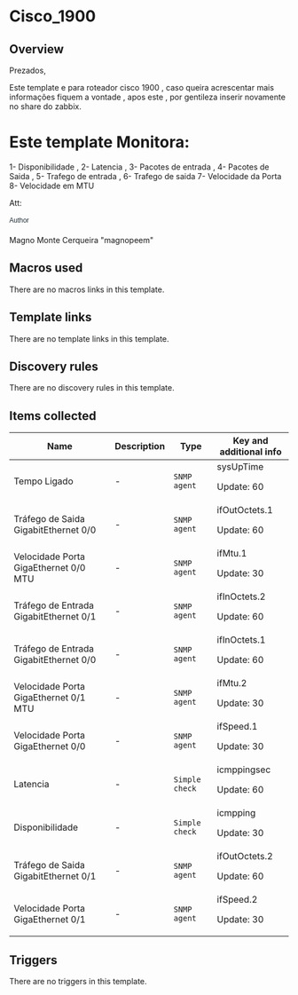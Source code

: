 # Cisco_1900

## Overview

Prezados,


 


Este template e para roteador cisco 1900 , caso queira acrescentar mais informações fiquem a vontade , apos este , por gentileza inserir novamente no share do zabbix.


# Este template Monitora:


1- Disponibilidade , 2- Latencia , 3- Pacotes de entrada , 4- Pacotes de Saida , 5- Trafego de entrada , 6- Trafego de saida 7- Velocidade da Porta 8- Velocidade em MTU


 Att:


<p style="margin: 0px 0px 1.5em; padding: 0px; border: 0px; outline: 0px; vertical-align: baseline; font-size: 12px; line-height: 1.5em; color: #1f2c33; font-family: arial, sans-serif; background-image: initial; background-attachment: initial; background-size: initial; background-origin: i

## Author

Magno Monte Cerqueira "magnopeem"

## Macros used

There are no macros links in this template.

## Template links

There are no template links in this template.

## Discovery rules

There are no discovery rules in this template.

## Items collected

|Name|Description|Type|Key and additional info|
|----|-----------|----|----|
|Tempo Ligado|<p>-</p>|`SNMP agent`|sysUpTime<p>Update: 60</p>|
|Tráfego de Saida GigabitEthernet 0/0|<p>-</p>|`SNMP agent`|ifOutOctets.1<p>Update: 60</p>|
|Velocidade Porta GigaEthernet 0/0 MTU|<p>-</p>|`SNMP agent`|ifMtu.1<p>Update: 30</p>|
|Tráfego de Entrada GigabitEthernet 0/1|<p>-</p>|`SNMP agent`|ifInOctets.2<p>Update: 60</p>|
|Tráfego de Entrada GigabitEthernet 0/0|<p>-</p>|`SNMP agent`|ifInOctets.1<p>Update: 60</p>|
|Velocidade Porta GigaEthernet 0/1 MTU|<p>-</p>|`SNMP agent`|ifMtu.2<p>Update: 30</p>|
|Velocidade Porta GigaEthernet 0/0|<p>-</p>|`SNMP agent`|ifSpeed.1<p>Update: 30</p>|
|Latencia|<p>-</p>|`Simple check`|icmppingsec<p>Update: 60</p>|
|Disponibilidade|<p>-</p>|`Simple check`|icmpping<p>Update: 30</p>|
|Tráfego de Saida GigabitEthernet 0/1|<p>-</p>|`SNMP agent`|ifOutOctets.2<p>Update: 60</p>|
|Velocidade Porta GigaEthernet 0/1|<p>-</p>|`SNMP agent`|ifSpeed.2<p>Update: 30</p>|
## Triggers

There are no triggers in this template.

